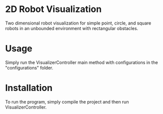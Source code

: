 # 2D Robot Visualization
Two dimensional robot visualization for simple point, circle, and square robots in an unbounded environment with rectangular obstacles.

# Usage
Simply run the VisualizerController main method with configurations in the "configurations" folder.

# Installation
To run the program, simply compile the project and then run VisualizerController.
